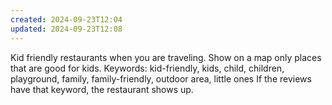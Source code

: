 ```yaml
---
created: 2024-09-23T12:04
updated: 2024-09-23T12:08
---
```

Kid friendly restaurants when you are traveling. Show on a map only places that are good for kids. 
Keywords: kid-friendly, kids, child, children, playground, family, family-friendly, outdoor area, little ones 
If the reviews have that keyword, the restaurant shows up. 